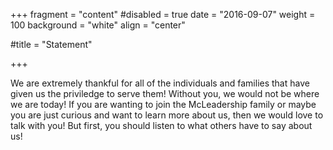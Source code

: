 +++
fragment = "content"
#disabled = true
date = "2016-09-07"
weight = 100
background = "white"
align = "center"

#title = "Statement"

+++

We are extremely thankful for all of the individuals and families that have given us the priviledge to serve them! Without you, we would not be where we are today! If you are wanting to join the McLeadership family or maybe you are just curious and want to learn more about us, then we would love to talk with you! But first, you should listen to what others have to say about us!    
  


  


